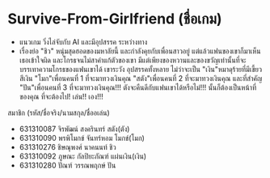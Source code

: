 
# Survive-From-Girlfriend (ชื่อเกม)
   - แนวเกม
   วิ่งไล่จับกับ AI และมีอุปสรรค ระหว่างทาง
   - เรื่องย่อ
   "ชิว" หนุ่มสุดฮอดของมหาลัยนี้ และกำลังคุยกับเพื่อนสาวอยู่ แต่แล้วแฟนของเขาก็มาเห็น เธอเข้าใจผิด และโกรธจนไม่สาคำแก้ตัวของเขา
   มีแต่เพียงของหวานและของขวัญเท่านั้นที่จะ บรรเทาความโกรธของแฟนเขาได้ 
   เขาระวัง อุปสรรคทั้งหลาย ไม่ว่าจะเป็น "เงิน"หมาดุร้ายที่มีเขี้ยวสีเงิน "โมก"เพื่อนคนที่ 1 ที่จะมาทวงเงินคุณ "สตัง"เพื่อนคนที่ 2 ที่จะมาทวงเงินคุณ และที่สำคัญ "ปัน"เพื่อนคนที่ 3 ที่จะมาทวงเงินคุณ!!!
   ตังจะคืนดีกับแฟนเขาได้หรือไม่!!! นั้นก็ต้องเป็นหน้าที่ของคุณ ที่จะต้องไป! เล่น!! เอง!!!
   
สมาชิก (รหัส/ชื่อจริง/นามสกุล/ชื่ออเล่น)
 - 631310087	จิรพัฒน์ สงครินทร์     สตัง(ตัง)
 - 631310090	พรพิโมกข์ จันทร์หอม   โมกข์(โมก)
 - 631310276	ชิษณุพงศ์ นาคนนท์    ชิว
 - 631310092	ภูษณะ กัลปิยะภัณฑ์    แผ่นเงิน(เงิน)
 - 631310280	ปัณฑ์ วรรณพฤกษ์     ปัน


